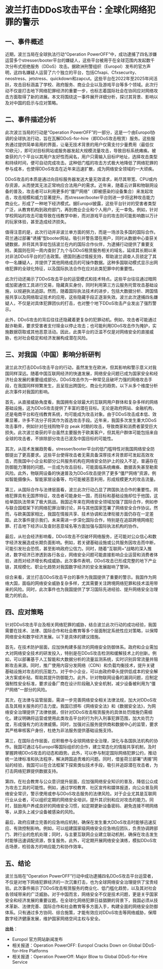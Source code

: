 # 波兰打击DDoS攻击平台：全球化网络犯罪的警示

## 一、事件概述

  近期，波兰当局在全球执法行动“Operation PowerOFF”中，成功逮捕了四名涉嫌运营多个stresser/booter平台的嫌疑人，这些平台被用于在全球范围内发起数千次分布式拒绝服务（DDoS）攻击。据欧洲刑警组织（Europol）发布的官方声明，这四名嫌疑人运营了六个独立的平台，包括Cfxapi、Cfxsecurity、neostress、jetstress、quickdown和zapcut。这些平台在2022年至2025年间活跃，攻击目标涵盖了学校、政府服务、商业企业以及游戏平台等多个领域。此次行动不仅是打击地下网络犯罪经济的重要一步，也标志着国际社会在协同应对网络攻击方面取得了新的进展。本文将围绕这一事件展开详细分析，探讨其背景、影响以及对中国的启示与应对策略。

## 二、事件描述分析

  此次波兰当局的行动是“Operation PowerOFF”的一部分，这是一个由Europol协调的全球执法行动，旨在瓦解DDoS-for-hire（即DDoS攻击租赁）服务。这些服务通过提供简单易用的界面，让毫无技术背景的用户仅需支付少量费用（最低仅10欧元），即可对目标网站或服务器发起大规模流量攻击，导致目标系统瘫痪。被查获的六个平台以其用户友好性而闻名，用户只需输入目标IP地址，选择攻击类型和持续时间，便可自动完成攻击。这种低门槛的攻击方式极大地降低了网络犯罪的参与成本，也使得DDoS攻击在近年来迅速扩散，成为网络安全领域的一大顽疾。

  DDoS攻击的本质是通过向目标服务器发送大量无效请求，耗尽其带宽、CPU或内存资源，从而使其无法正常响应合法用户的需求。近年来，随着云计算和物联网设备的普及，攻击者可以利用更多的“僵尸网络”（即被感染的设备集合）来发起攻击，攻击规模和威力显著提升。而stresser/booter平台则进一步将这种攻击能力商业化，形成了一种地下经济模式。据Europol披露，这些平台针对的受害者类型广泛，从教育机构到政府部门，再到商业企业和个人用户，无一幸免。例如，针对学校网站的攻击可能导致在线教学中断，而对游戏平台的攻击则可能影响数以万计的玩家体验，甚至造成经济损失。

  值得注意的是，此次行动并非波兰单方面的努力，而是一场涉及多国的国际合作。荷兰通过部署“诱捕”型booter网站，吸引并警告潜在用户，同时从数据中心查获关键数据，并将其共享给包括波兰在内的国际合作伙伴，为逮捕行动提供了重要支持。美国则在同一周内查封了九个与DDoS租赁服务相关的域名，延续其长期以来对非法DDoS平台的打击政策。德国则通过情报支持，帮助波兰调查人员锁定了其中一名嫌疑人，并提供了其他网络成员的可操作数据。这种多国联动模式显示出网络犯罪的全球化特征，以及国际执法合作在应对此类犯罪中的重要性。

  此次行动还揭示了DDoS攻击平台的运营模式和技术特点。这些平台往往通过暗网或加密通信工具进行交易，隐藏真实身份，同时利用第三方云服务托管攻击基础设施，以规避执法追踪。然而，随着国际执法技术的进步，包括大数据分析、跨国情报共享以及网络取证技术的应用，这些隐藏手段正逐渐失效。波兰此次逮捕四名嫌疑人，不仅是对具体犯罪团伙的打击，也对整个地下DDoS攻击产业发出了强烈警示。

  此外，DDoS攻击的背后往往还隐藏着更复杂的犯罪动机。例如，攻击者可能通过敲诈勒索，要求受害者支付赎金以停止攻击；也可能利用DDoS攻击作为掩护，实施数据窃取或其他恶意活动。因此，此类平台的泛滥不仅是对网络安全的直接威胁，也对社会稳定和经济发展构成潜在风险。

## 三、对我国（中国）影响分析研判

  波兰此次打击DDoS攻击平台的行动，虽然发生在欧洲，但其影响和警示意义对我国同样深远。随着中国互联网经济的快速发展，网络安全问题已成为国家安全和经济社会发展的重要组成部分。DDoS攻击作为一种常见且破坏力强的网络攻击手段，在我国同样频繁发生，且呈现出跨国化、商业化的趋势。以下从多个维度分析此次事件对我国的影响。

  首先，从直接威胁角度看，我国拥有全球最大的互联网用户群体和复杂多样的网络基础设施，这为DDoS攻击提供了丰富的潜在目标。无论是政府网站、金融机构，还是电商平台和在线教育系统，均可能成为攻击对象。由于DDoS攻击成本低、效果显著，许多不法分子将其作为首选攻击手段。近年来，我国多次发生重大DDoS攻击事件，例如针对在线购物平台 peak 时期的攻击，导致商家和消费者蒙受巨大损失。此次波兰查获的平台虽然主要服务于欧美客户，但其用户群体可能包括来自全球的攻击者，不排除部分攻击已波及中国目标的可能性。

  其次，从技术发展趋势看，stresser/booter平台的低门槛特性对我国网络安全防御提出了更高要求。这些平台使得攻击者无需具备深厚技术背景即可发起高效攻击，而我国中小企业和部分公共服务机构在网络安全防护上的投入不足，普遍存在防御能力薄弱的问题。一旦成为攻击目标，可能面临系统瘫痪、数据丢失甚至勒索风险。此外，物联网设备的快速普及为DDoS攻击提供了更多“僵尸网络”资源，例如智能摄像头、智能家居设备等，均可能被恶意利用，形成规模更大的攻击流量。

  第三，从国际合作与法律层面看，波兰此次行动凸显了跨国执法合作的重要性。网络犯罪具有无国界特征，攻击者可能身处一国，而目标和基础设施却位于他国，这给单国执法带来了极大挑战。我国近年来在网络安全领域加强了国际合作，例如参与联合国框架下的网络犯罪治理讨论，并与其他国家签署了网络安全合作协议。然而，与欧美国家相比，我国在情报共享、技术协调和法律衔接方面仍存在一定差距。此次事件提示我们，未来需进一步深化国际合作，特别是在追踪跨境网络犯罪、打击地下经济以及查封恶意域名等方面加强与国际执法机构的协作。

  最后，从社会经济影响看，DDoS攻击不仅破坏网络服务，还可能对公众信心和数字经济发展造成长期负面影响。例如，若关键基础设施或公共服务因攻击而中断，可能引发社会恐慌，甚至影响政府公信力。同时，随着“互联网+”战略的深入推进，数字经济已渗透到各行各业，网络安全问题可能直接影响企业运营和消费者体验，进而对经济增长构成威胁。此次事件表明，DDoS攻击已形成完整的地下产业链，其规模化、职业化趋势对我国数字经济的安全发展敲响了警钟。

  综合来看，波兰打击DDoS攻击平台的事件为我国提供了重要的警示。我国作为网络大国，面临的网络安全威胁复杂多样，尤其需要关注跨境网络犯罪和技术滥用带来的风险。同时，此次事件也为我国提供了学习国际先进经验、提升网络安全治理能力的机会。

## 四、应对策略

  针对DDoS攻击平台及相关网络犯罪的威胁，结合波兰此次行动的成功经验，我国需要在技术、法律、国际合作和社会教育等多个层面制定系统性应对策略，以保障网络安全和数字经济发展。以下是具体的建议措施。

  首先，在技术防护层面，应加快构建多层次的网络安全防御体系。政府和企业需加大对网络安全技术的研发投入，特别是在DDoS攻击检测和缓解技术上的创新。例如，可以部署基于人工智能和大数据分析的流量监测系统，实时识别异常流量并阻断攻击来源。同时，推广使用内容分发网络（CDN）和负载均衡技术，提升关键基础设施对攻击的抗压能力。对于中小企业，可以由政府牵头提供低成本的安全解决方案或补贴，帮助其提升防御能力。此外，针对物联网设备的漏洞问题，应制定强制性安全标准，要求设备厂商在设计阶段融入安全机制，减少设备被利用为“僵尸网络”一部分的风险。

  其次，在法律与监管层面，需进一步完善网络安全相关法律法规，加大对DDoS攻击及其相关服务的打击力度。我国已颁布《网络安全法》和《数据安全法》，为网络安全治理提供了法律依据，但针对DDoS攻击租赁服务的具体处罚措施仍需细化。建议明确将运营或使用此类攻击平台的行为列入刑事犯罪范围，加大处罚力度，形成强有力的法律威慑。同时，加强对云服务提供商和数据中心的监管，要求其严格审核客户身份，杜绝为非法服务提供基础设施支持。

  第三，在国际合作层面，应积极参与全球网络安全治理，深化与各国执法机构的协作。我国可通过与Europol等国际组织的合作，建立常态化的情报共享机制，及时掌握跨境DDoS攻击的动态和趋势。此外，可以参与制定国际网络犯罪公约，推动统一法律标准和执法程序，解决跨国追责难的问题。同时，借鉴荷兰部署“诱捕”网站的经验，我国可以在合法框架下探索类似技术手段，吸引并追踪潜在攻击者，为打击网络犯罪提供数据支持。

  第四，在社会教育与公众意识提升层面，应加强网络安全知识的普及，降低公众成为攻击工具的可能性。例如，通过学校教育、社区宣传和媒体报道，向公众普及网络安全常识，警示使用或参与DDoS攻击服务的法律风险。对于企业尤其是互联网行业从业者，可以组织定期的网络安全培训，提升其识别和应对攻击的能力。同时，鼓励用户养成良好的网络安全习惯，如定期更新设备密码、避免连接不明网络等，从源头上减少设备被感染的风险。

  最后，政府应建立完善的应急响应机制，确保在发生重大DDoS攻击时能够迅速反应、有效控制影响。例如，可以组建国家级网络安全应急响应团队，负责协调跨部门、跨行业的危机处理；同时，与主要互联网企业建立联动机制，确保在攻击发生时能够迅速调配资源，恢复服务。此外，可定期开展网络安全演练，模拟DDoS攻击场景，检验各方的响应能力和协作效率。

## 五、结论

  波兰当局在“Operation PowerOFF”行动中成功逮捕四名DDoS攻击平台运营者，不仅是对地下网络犯罪经济的一次沉重打击，也为全球网络安全治理提供了宝贵经验。此次事件揭示了DDoS攻击租赁服务的商业化、低门槛化趋势，以及其对社会各领域带来的广泛威胁。对于中国而言，网络安全不仅是技术问题，更是关乎国家安全和经济发展的重要议题。在全球化网络犯罪日益猖獗的背景下，我国必须从技术革新、法律完善、国际合作和社会教育等多方面入手，构建全面的网络安全防御体系。只有通过多方协同、综合施策，才能有效应对DDoS攻击等网络威胁，保障数字经济健康发展，维护国家网络空间主权与安全。

**出处**：  
- Europol 官方网站新闻发布  
- 相关报道：Operation PowerOFF: Europol Cracks Down on Global DDoS-for-Hire Platforms  
- 相关报道：Operation PowerOff: Major Blow to Global DDoS-for-Hire Service